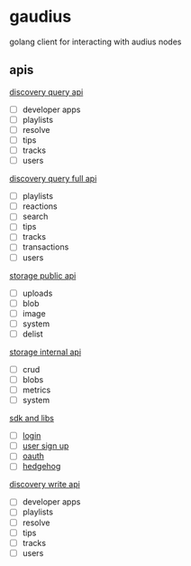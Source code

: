 # gaudius

golang client for interacting with audius nodes

## apis

[discovery query api](https://discoveryprovider3.audius.co/v1/swagger.json)

- [ ] developer apps
- [ ] playlists
- [ ] resolve
- [ ] tips
- [ ] tracks
- [ ] users

[discovery query full api](https://discoveryprovider3.audius.co/v1/full/swagger.json)

- [ ] playlists
- [ ] reactions
- [ ] search
- [ ] tips
- [ ] tracks
- [ ] transactions
- [ ] users

[storage public api](https://github.com/AudiusProject/audius-protocol/blob/main/mediorum/server/server.go#L280-L315)

- [ ] uploads
- [ ] blob
- [ ] image
- [ ] system
- [ ] delist

[storage internal api](https://github.com/AudiusProject/audius-protocol/blob/main/mediorum/server/server.go#L334-L356)

- [ ] crud
- [ ] blobs
- [ ] metrics
- [ ] system

[sdk and libs](https://docs.audius.org/developers/sdk/)

- [ ] [login](https://github.com/AudiusProject/audius-protocol/blob/38ac1b7d5d0f87a47b4bf8839f50a9f61ce9845b/packages/libs/src/api/Account.ts#L59)
- [ ] [user sign up](https://github.com/AudiusProject/audius-protocol/blob/38ac1b7d5d0f87a47b4bf8839f50a9f61ce9845b/packages/libs/src/api/Account.ts#L119)
- [ ] [oauth](https://docs.audius.org/developers/sdk-oauth-methods)
- [ ] [hedgehog](https://docs.audius.org/developers/hedgehog)

[discovery write api](https://docs.audius.org/developers/sdk/)

- [ ] developer apps
- [ ] playlists
- [ ] resolve
- [ ] tips
- [ ] tracks
- [ ] users
